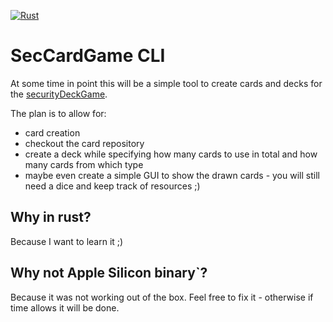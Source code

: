 [![Rust](https://github.com/maschmi/seccardgamecli/actions/workflows/rust.yml/badge.svg?branch=main)](https://github.com/maschmi/seccardgamecli/actions/workflows/rust.yml)

# SecCardGame CLI

At some time in point this will be a simple tool to create cards and decks 
for the [securityDeckGame](https://github.com/maschmi/securityDeckGame).

The plan is to allow for:

* card creation
* checkout the card repository
* create a deck while specifying how many cards to use in total and how many cards from which type
* maybe even create a simple GUI to show the drawn cards - you will still need a dice and keep track of resources ;)

## Why in rust?

Because I want to learn it ;)

## Why not Apple Silicon binary`?

Because it was not working out of the box. Feel free to fix it - otherwise if time allows
it will be done.